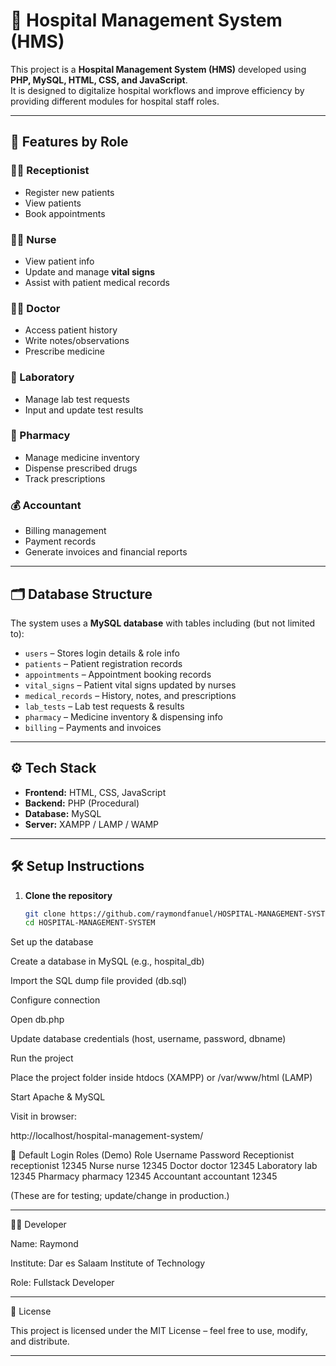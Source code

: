 # 🏥 Hospital Management System (HMS)

This project is a **Hospital Management System (HMS)** developed using **PHP, MySQL, HTML, CSS, and JavaScript**.  
It is designed to digitalize hospital workflows and improve efficiency by providing different modules for hospital staff roles.

---

## 🚀 Features by Role

### 👩‍💼 Receptionist
- Register new patients  
- View patients  
- Book appointments  

### 👩‍⚕️ Nurse
- View patient info  
- Update and manage **vital signs**  
- Assist with patient medical records  

### 👨‍⚕️ Doctor
- Access patient history  
- Write notes/observations  
- Prescribe medicine  

### 🔬 Laboratory
- Manage lab test requests  
- Input and update test results  

### 💊 Pharmacy
- Manage medicine inventory  
- Dispense prescribed drugs  
- Track prescriptions  

### 💰 Accountant
- Billing management  
- Payment records  
- Generate invoices and financial reports  

---

## 🗂️ Database Structure

The system uses a **MySQL database** with tables including (but not limited to):

- `users` – Stores login details & role info  
- `patients` – Patient registration records  
- `appointments` – Appointment booking records  
- `vital_signs` – Patient vital signs updated by nurses  
- `medical_records` – History, notes, and prescriptions  
- `lab_tests` – Lab test requests & results  
- `pharmacy` – Medicine inventory & dispensing info  
- `billing` – Payments and invoices  

---

## ⚙️ Tech Stack

- **Frontend:** HTML, CSS, JavaScript  
- **Backend:** PHP (Procedural)  
- **Database:** MySQL  
- **Server:** XAMPP / LAMP / WAMP  

---

## 🛠️ Setup Instructions

1. **Clone the repository**
   ```bash
   git clone https://github.com/raymondfanuel/HOSPITAL-MANAGEMENT-SYSTEM.git
   cd HOSPITAL-MANAGEMENT-SYSTEM


Set up the database

Create a database in MySQL (e.g., hospital_db)

Import the SQL dump file provided (db.sql)

Configure connection

Open db.php

Update database credentials (host, username, password, dbname)

Run the project

Place the project folder inside htdocs (XAMPP) or /var/www/html (LAMP)

Start Apache & MySQL

Visit in browser:

http://localhost/hospital-management-system/

🔑 Default Login Roles (Demo)
Role	Username	Password
Receptionist	receptionist	12345
Nurse	nurse	12345
Doctor	doctor	12345
Laboratory	lab	12345
Pharmacy	pharmacy	12345
Accountant	accountant	12345

(These are for testing; update/change in production.)

---
👨‍💻 Developer

Name: Raymond

Institute: Dar es Salaam Institute of Technology

Role: Fullstack Developer

---
📜 License

This project is licensed under the MIT License – feel free to use, modify, and distribute.

---

